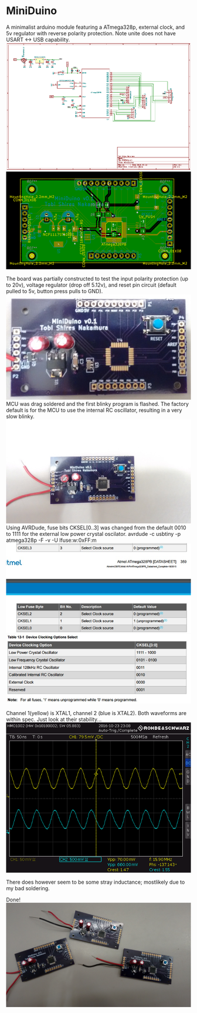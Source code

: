# MiniDuino
A minimalist arduino module featuring a ATmega328p, external clock, and 5v regulator with reverse polarity protection. 
Note unite does not have USART <-> USB capability.
![schematic](schematic.png)
![GERBER](gerber.png)

The board was partially constructed to test the input polarity protection (up to 20v), voltage regulator (drop off 5.12v), and reset pin circuit (default pulled to 5v, button press pulls to GND).
![partially constructed](sans-MCU.jpg)
MCU was drag soldered and the first blinky program is flashed. The factory default is for the MCU to use the internal RC oscillator, resulting in a very slow blinky.
![fully constructed](full.jpg)
Using AVRDude, fuse bits CKSEL[0..3] was changed from the default 0010 to 1111 for the external low power crystal oscilator.
avrdude -c usbtiny -p atmega328p -F -v -U lfuse:w:0xFF:m
![fuse bits](fuse.jpg)
![clock setting](clock.jpg)

Channel 1(yellow) is XTAL1, channel 2 (blue is XTAL2). Both waveforms are within spec. Just look at their stability...
![clock waveform](clock_wave.jpg.bmp)

There does however seem to be some stray inductance; mostlikely due to my bad soldering.

Done!
![done](complete.jpg)
